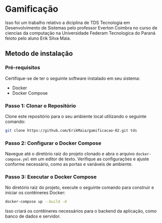 # Gamificação

Isso foi um trabalho relativo a diciplina de TDS Tecnologia em Desenvolvimento de Sistemas pelo professor Everton Coimbra no curso de ciencias da computação na Universidade Federam Tecnologica do Paraná feioto pelo aluno Erik Silva Maia.

## Metodo de instalação 
### Pré-requisitos

Certifique-se de ter o seguinte software instalado em seu sistema:

- Docker
- Docker Compose

### Passo 1: Clonar o Repositório

Clone este repositório para o seu ambiente local utilizando o seguinte comando:

```bash
git clone https://github.com/ErikMaia/gamificacao-02.git tds
```

### Passo 2: Configurar o Docker Compose

Navegue até o diretório raiz do projeto clonado e abra o arquivo `docker-compose.yml` em um editor de texto. Verifique as configurações e ajuste conforme necessário, como as portas e variáveis de ambiente.

### Passo 3: Executar o Docker Compose

No diretório raiz do projeto, execute o seguinte comando para construir e iniciar os contêineres Docker:

```bash
docker-compose up --build -d
```

Isso criará os contêineres necessários para o backend da aplicação, como banco de dados e servidor.
